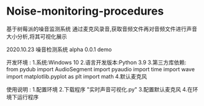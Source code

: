 # Noise-monitoring-procedures
基于树莓派的噪音监测系统
通过麦克风录音,获取音频文件再对音频文件进行声音大小分析,将其可视化展示

2020.10.23 噪音检测系统 alpha 0.0.1 demo

开发环境 :
1.系统:Windows 10
2.语言开发版本:Python 3.9
3.第三方库依赖:
from pydub import AudioSegment
import pyaudio
import time
import wave
import matplotlib.pyplot as plt
import math
4.默认麦克风

使用说明 :
1.配置环境
2.下载程序 "实时声音可视化.py"
3.配置默认麦克风
4.在环境下运行程序
